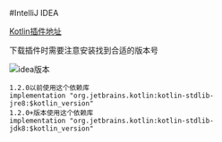 
#IntelliJ IDEA

[Kotlin插件地址](https://plugins.jetbrains.com/plugin/6954-kotlin)

下载插件时需要注意安装找到合适的版本号

![idea版本](https://img-blog.csdn.net/20180307194144958?watermark/2/text/aHR0cDovL2Jsb2cuY3Nkbi5uZXQvZ2l0aHViXzM4NDEwMjI5/font/5a6L5L2T/fontsize/400/fill/I0JBQkFCMA==/dissolve/70)

    1.2.0以前使用这个依赖库
    implementation "org.jetbrains.kotlin:kotlin-stdlib-jre8:$kotlin_version"
    1.2.0+版本使用这个依赖库
    implementation "org.jetbrains.kotlin:kotlin-stdlib-jdk8:$kotlin_version"


